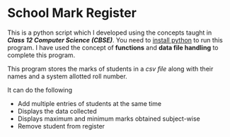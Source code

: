 # School Mark Register

This is a python script which I developed using the concepts taught in ***Class 12 Computer Science (CBSE)***.
You need to [install python](https://www.python.org/downloads/) to run this program.
I have used the concept of **functions** and **data file handling** to complete this program.

This program stores the marks of students in a *csv file* along with their names and a system allotted roll number.

It can do the following
- Add multiple entries of students at the same time
- Displays the data collected
- Displays maximum and minimum marks obtained subject-wise
- Remove student from register
